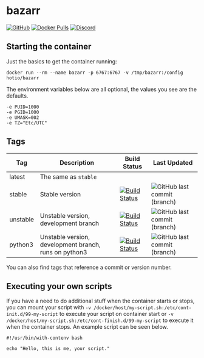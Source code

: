 # bazarr

[![GitHub](https://img.shields.io/badge/source-github-lightgrey)](https://github.com/hotio/docker-bazarr)
[![Docker Pulls](https://img.shields.io/docker/pulls/hotio/bazarr)](https://hub.docker.com/r/hotio/bazarr)
[![Discord](https://img.shields.io/discord/610068305893523457?color=738ad6&label=discord&logo=discord&logoColor=white)](https://discord.gg/3SnkuKp)

## Starting the container

Just the basics to get the container running:

```shell
docker run --rm --name bazarr -p 6767:6767 -v /tmp/bazarr:/config hotio/bazarr
```

The environment variables below are all optional, the values you see are the defaults.

```shell
-e PUID=1000
-e PGID=1000
-e UMASK=002
-e TZ="Etc/UTC"
```

## Tags

| Tag      | Description                                           | Build Status                                                                                                                                            | Last Updated                                                                                           |
| ---------|-------------------------------------------------------|---------------------------------------------------------------------------------------------------------------------------------------------------------|--------------------------------------------------------------------------------------------------------|
| latest   | The same as `stable`                                  |                                                                                                                                                         |                                                                                                        |
| stable   | Stable version                                        | [![Build Status](https://cloud.drone.io/api/badges/hotio/docker-bazarr/status.svg?ref=refs/heads/stable)](https://cloud.drone.io/hotio/docker-bazarr)   | ![GitHub last commit (branch)](https://img.shields.io/github/last-commit/hotio/docker-bazarr/stable)   |
| unstable | Unstable version, development branch                  | [![Build Status](https://cloud.drone.io/api/badges/hotio/docker-bazarr/status.svg?ref=refs/heads/unstable)](https://cloud.drone.io/hotio/docker-bazarr) | ![GitHub last commit (branch)](https://img.shields.io/github/last-commit/hotio/docker-bazarr/unstable) |
| python3  | Unstable version, development branch, runs on python3 | [![Build Status](https://cloud.drone.io/api/badges/hotio/docker-bazarr/status.svg?ref=refs/heads/python3)](https://cloud.drone.io/hotio/docker-bazarr)  | ![GitHub last commit (branch)](https://img.shields.io/github/last-commit/hotio/docker-bazarr/python3)  |

You can also find tags that reference a commit or version number.

## Executing your own scripts

If you have a need to do additional stuff when the container starts or stops, you can mount your script with `-v /docker/host/my-script.sh:/etc/cont-init.d/99-my-script` to execute your script on container start or `-v /docker/host/my-script.sh:/etc/cont-finish.d/99-my-script` to execute it when the container stops. An example script can be seen below.

```shell
#!/usr/bin/with-contenv bash

echo "Hello, this is me, your script."
```
